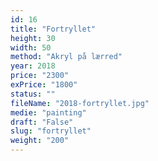 ```yaml
---
id: 16
title: "Fortryllet"
height: 30
width: 50
method: "Akryl på lærred"
year: 2018
price: "2300"
exPrice: "1800"
status: ""
fileName: "2018-fortryllet.jpg"
medie: "painting"
draft: "False"
slug: "fortryllet"
weight: "200"
---
```

